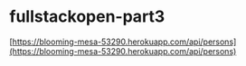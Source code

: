 # fullstackopen-part3

[https://blooming-mesa-53290.herokuapp.com/api/persons](https://blooming-mesa-53290.herokuapp.com/api/persons)
